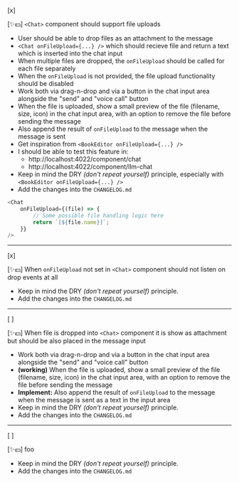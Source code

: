 [x]

[✨💵] `<Chat>` component should support file uploads

-   User should be able to drop files as an attachment to the message
-   `<Chat onFileUpload={...} />` which should recieve file and return a text which is inserted into the chat input
-   When multiple files are dropped, the `onFileUpload` should be called for each file separately
-   When the `onFileUpload` is not provided, the file upload functionality should be disabled
-   Work both via drag-n-drop and via a button in the chat input area alongside the "send" and "voice call" button
-   When the file is uploaded, show a small preview of the file (filename, size, icon) in the chat input area, with an option to remove the file before sending the message
-   Also append the result of `onFileUpload` to the message when the message is sent
-   Get inspiration from `<BookEditor onFileUpload={...} />`
-   I should be able to test this feature in:
    -   http://localhost:4022/component/chat
    -   http://localhost:4022/component/llm-chat
-   Keep in mind the DRY _(don't repeat yourself)_ principle, especially with `<BookEditor onFileUpload={...} />`
-   Add the changes into the `CHANGELOG.md`

```typescript
<Chat
    onFileUpload={(file) => {
        // Some possible file handling logic here
        return `[${file.name}]`;
    }}
/>
```

---

[x]

[✨💵] When `onFileUpload` not set in `<Chat>` component should not listen on drop events at all

-   Keep in mind the DRY _(don't repeat yourself)_ principle.
-   Add the changes into the `CHANGELOG.md`

---

[ ]

[✨💵] When file is dropped into `<Chat>` component it is show as attachment but should be also placed in the message input

-   Work both via drag-n-drop and via a button in the chat input area alongside the "send" and "voice call" button
-   **(working)** When the file is uploaded, show a small preview of the file (filename, size, icon) in the chat input area, with an option to remove the file before sending the message
-   **Implement:** Also append the result of `onFileUpload` to the message when the message is sent as a text in the input area
-   Keep in mind the DRY _(don't repeat yourself)_ principle.
-   Add the changes into the `CHANGELOG.md`

---

[ ]

[✨💵] foo

-   Keep in mind the DRY _(don't repeat yourself)_ principle.
-   Add the changes into the `CHANGELOG.md`

